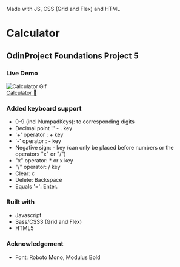 
Made with JS, CSS (Grid and Flex) and HTML  





# Calculator  
## OdinProject Foundations Project 5

### Live Demo
![Calculator Gif](https://media.giphy.com/media/RJHMGOkCYEbABC0keq/giphy.gif)  
[Calculator 🧮](https://sorphil.github.io/Calculator/)   

### Added keyboard support
 - 0-9 (incl NumpadKeys): to corresponding digits
 - Decimal point '.' - . key
 - '+' operator : + key
 -  '-' operator : - key
 - Negative sign: - key (can only be placed before numbers or the operators "x" or "/")
 - "x" operator: * or x key
 - "/" operator: / key
 - Clear: c
 - Delete:  Backspace
 - Equals '=':  Enter.  

### Built with
- Javascript
- Sass/CSS3 (Grid and Flex)
- HTML5

### Acknowledgement
- Font: Roboto Mono, Modulus Bold 


